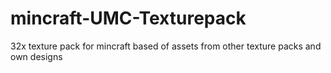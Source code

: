 # mincraft-UMC-Texturepack
32x texture pack for mincraft based of assets from other texture packs and own designs

